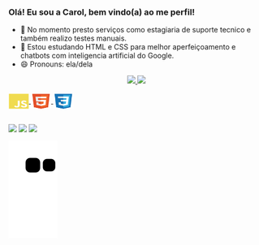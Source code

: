 ### Olá! Eu sou a Carol, bem vindo(a) ao me perfil!


- 🔭 No momento presto serviços como estagiaria de suporte tecnico e também realizo testes manuais.
- 🌱 Estou estudando HTML e CSS para melhor aperfeiçoamento e chatbots com inteligencia artificial do Google.
- 😄 Pronouns: ela/dela

<div align="center">
  <a href="https://github.com/carol-alencar">
  <img height="180em" src="https://github-readme-stats.vercel.app/api?username=carol-alencar&show_icons=true&theme=dracula&include_all_commits=true&count_private=true"/>
  <img height="180em" src="https://github-readme-stats.vercel.app/api/top-langs/?username=carol-alencar&layout=compact&langs_count=7&theme=dracula"/>
</div>
  <div style="display: inline_block"><br>
  <img align="center" alt="carol-Js" height="30" width="40" src="https://raw.githubusercontent.com/devicons/devicon/master/icons/javascript/javascript-plain.svg">
    <img align="center" alt="carol-HTML" height="30" width="40" src="https://raw.githubusercontent.com/devicons/devicon/master/icons/html5/html5-original.svg">
  <img align="center" alt="carol-CSS" height="30" width="40" src="https://raw.githubusercontent.com/devicons/devicon/master/icons/css3/css3-original.svg">

 ##
 
  <div> 
  <a href="https://api.whatsapp.com/send?phone=5511962093157" target="_blank"><img src="https://img.shields.io/badge/WhatsApp-25D366?style=for-the-badge&logo=whatsapp&logoColor=white" target="_blank"></a>
  <a href = "mailto:blyricradcliffe@gmail.com"><img src="https://img.shields.io/badge/-Gmail-%23333?style=for-the-badge&logo=gmail&logoColor=white" target="_blank"></a>
  <a href="https://www.linkedin.com/in/caroline-de-alencar-617a17168/" target="_blank"><img src="https://img.shields.io/badge/-LinkedIn-%230077B5?style=for-the-badge&logo=linkedin&logoColor=white" target="_blank"></a> 
 
  ![Snake animation](https://github.com/rafaballerini/rafaballerini/blob/output/github-contribution-grid-snake.svg)
 
</div>

